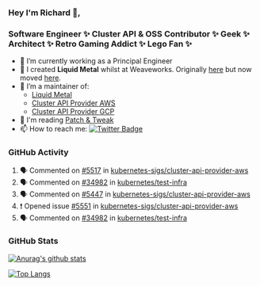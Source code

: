 ### Hey I'm Richard 👋, 

<h3 align="left">Software Engineer ✨ Cluster API & OSS Contributor ✨ Geek ✨ Architect ✨ Retro Gaming Addict ✨ Lego Fan ✨</h3>

- 🔭 I’m currently working as a Principal Engineer
- 📯 I created **Liquid Metal** whilst at Weaveworks. Originally [here](https://github.com/weaveworks-liquidmetal) but now moved [here](https://github.com/liquidmetal-dev).
- 👯 I’m a maintainer of:
  -  [Liquid Metal](https://github.com/liquidmetal-dev)
  -  [Cluster API Provider AWS](https://github.com/kubernetes-sigs/cluster-api-provider-aws)
  -  [Cluster API Provider GCP](https://github.com/kubernetes-sigs/cluster-api-provider-gcp)
- 💬 I'm reading [Patch & Tweak](https://bjooks.com/products/patch-tweak-exploring-modular-synthesis)
- 📫 How to reach me: [![Twitter Badge](https://img.shields.io/badge/-@fruit_case-00acee?style=flat&logo=Twitter&logoColor=white)](https://twitter.com/intent/follow?screen_name=fruit_case "Follow on Twitter")

### GitHub Activity 

<!--START_SECTION:activity-->
1. 🗣 Commented on [#5517](https://github.com/kubernetes-sigs/cluster-api-provider-aws/pull/5517#issuecomment-2969451630) in [kubernetes-sigs/cluster-api-provider-aws](https://github.com/kubernetes-sigs/cluster-api-provider-aws)
2. 🗣 Commented on [#34982](https://github.com/kubernetes/test-infra/pull/34982#issuecomment-2969450083) in [kubernetes/test-infra](https://github.com/kubernetes/test-infra)
3. 🗣 Commented on [#5447](https://github.com/kubernetes-sigs/cluster-api-provider-aws/pull/5447#issuecomment-2969447538) in [kubernetes-sigs/cluster-api-provider-aws](https://github.com/kubernetes-sigs/cluster-api-provider-aws)
4. ❗ Opened issue [#5551](https://github.com/kubernetes-sigs/cluster-api-provider-aws/issues/5551) in [kubernetes-sigs/cluster-api-provider-aws](https://github.com/kubernetes-sigs/cluster-api-provider-aws)
5. 🗣 Commented on [#34982](https://github.com/kubernetes/test-infra/pull/34982#issuecomment-2967619613) in [kubernetes/test-infra](https://github.com/kubernetes/test-infra)
<!--END_SECTION:activity-->

### GitHub Stats

[![Anurag's github stats](https://github-readme-stats.vercel.app/api?username=richardcase&count_private=true&show_icons=true)](https://github.com/anuraghazra/github-readme-stats)

[![Top Langs](https://github-readme-stats.vercel.app/api/top-langs/?username=richardcase&hide=html&layout=compact)](https://github.com/anuraghazra/github-readme-stats)
